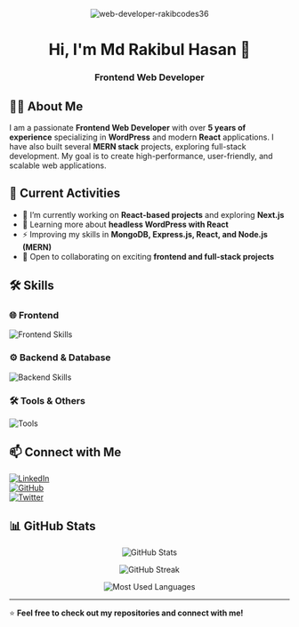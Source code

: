 <!-- Banner Image -->
<p align="center">
 <img src="https://i.ibb.co.com/CsMGjc5S/web-developer-rakibcodes36.jpg" alt="web-developer-rakibcodes36" border="0">
</p>

<h1 align="center">Hi, I'm Md Rakibul Hasan 👋</h1>
<h3 align="center">Frontend Web Developer</h3>

## 👨‍💻 About Me  
I am a passionate **Frontend Web Developer** with over **5 years of experience** specializing in **WordPress** and modern **React** applications. I have also built several **MERN stack** projects, exploring full-stack development. My goal is to create high-performance, user-friendly, and scalable web applications.

## 🚀 Current Activities  
- 🔭 I’m currently working on **React-based projects** and exploring **Next.js**  
- 🌱 Learning more about **headless WordPress with React**  
- ⚡ Improving my skills in **MongoDB, Express.js, React, and Node.js (MERN)**  
- 🤝 Open to collaborating on exciting **frontend and full-stack projects**  


## 🛠️ Skills  

### 🌐 Frontend  
<p>
  <img src="https://skillicons.dev/icons?i=html,css,js,react,nextjs,bootstrap,tailwind" alt="Frontend Skills" />
</p>

### ⚙️ Backend & Database  
<p>
  <img src="https://skillicons.dev/icons?i=nodejs,express,mongodb,firebase,wordpress" alt="Backend Skills" />
</p>

### 🛠️ Tools & Others  
<p>
  <img src="https://skillicons.dev/icons?i=git,github,vscode,figma,postman" alt="Tools" />
</p>


## 📫 Connect with Me  
[![LinkedIn](https://img.shields.io/badge/LinkedIn-%230077B5.svg?style=for-the-badge&logo=linkedin&logoColor=white)](https://www.linkedin.com/in/rakib36/)  
[![GitHub](https://img.shields.io/badge/GitHub-%2312100E.svg?style=for-the-badge&logo=github&logoColor=white)](https://github.com/rakibCodes36/)  
[![Twitter](https://img.shields.io/badge/Twitter-%231DA1F2.svg?style=for-the-badge&logo=twitter&logoColor=white)](https://x.com/rakibul090336)  

## 📊 GitHub Stats  
<p align="center">
  <img src="https://github-readme-stats.vercel.app/api?username=yourgithub&show_icons=true&theme=tokyonight" alt="GitHub Stats" />
</p>

<p align="center">
  <img src="https://github-readme-streak-stats.herokuapp.com/?user=yourgithub&theme=tokyonight" alt="GitHub Streak" />
</p>

<p align="center">
  <img src="https://github-readme-stats.vercel.app/api/top-langs/?username=yourgithub&layout=compact&theme=tokyonight" alt="Most Used Languages" />
</p>

---
⭐️ **Feel free to check out my repositories and connect with me!**  
